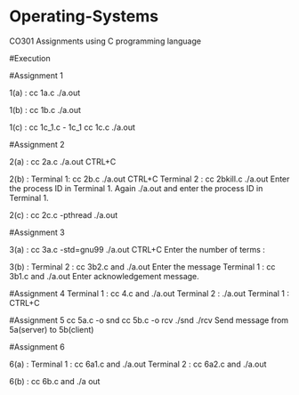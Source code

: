# Operating-Systems
CO301 Assignments using C programming language

#Execution

#Assignment 1

1(a) :
  cc 1a.c
  ./a.out

1(b) :
  cc 1b.c
  ./a.out

1(c) :
  cc 1c_1.c - 1c_1
  cc 1c.c
  ./a.out



#Assignment 2

2(a) :
  cc 2a.c
  ./a.out
  CTRL+C

2(b) :
  Terminal 1: cc 2b.c 
                  ./a.out 
                  CTRL+C
  Terminal 2 : cc 2bkill.c 
                 ./a.out 
  Enter the process ID in Terminal 1. Again ./a.out and enter the process ID in Terminal 1.


2(c) :
  cc 2c.c -pthread
  ./a.out



#Assignment 3

3(a) :
  cc 3a.c -std=gnu99
  ./a.out
  CTRL+C
  Enter the number of terms :

3(b) :
  Terminal 2 :  cc 3b2.c and ./a.out 
                Enter the message
  Terminal 1 :  cc 3b1.c and ./a.out
                Enter acknowledgement message.



#Assignment 4
  Terminal 1 : cc 4.c and ./a.out
  Terminal 2 : ./a.out
  Terminal 1 : CTRL+C



#Assignment 5
  cc 5a.c -o snd
  cc 5b.c -o rcv
  ./snd
  ./rcv
  Send message from 5a(server) to 5b(client)



#Assignment 6

6(a) :
  Terminal 1 : cc 6a1.c and ./a.out
  Terminal 2 : cc 6a2.c and ./a.out


6(b) :
  cc 6b.c and ./a out

